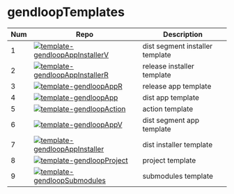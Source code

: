 # gendloopTemplates

| **Num** | **Repo** | **Description** |
| ---- | ---- | ---- |
| 1 | [![template-gendloopAppInstallerV](https://img.shields.io/static/v1?label=Template&message=template-gendloopAppInstallerV&color=blue)](https://github.com/gendloop/template-gendloopAppInstallerV)| dist segment installer template |
| 2 | [![template-gendloopAppInstallerR](https://img.shields.io/static/v1?label=Template&message=template-gendloopAppInstallerR&color=blue)](https://github.com/gendloop/template-gendloopAppInstallerR)| release installer template |
| 3 | [![template-gendloopAppR](https://img.shields.io/static/v1?label=Template&message=template-gendloopAppR&color=blue)](https://github.com/gendloop/template-gendloopAppR)| release app template |
| 4 | [![template-gendloopApp](https://img.shields.io/static/v1?label=Template&message=template-gendloopApp&color=blue)](https://github.com/gendloop/template-gendloopApp)| dist app template |
| 5 | [![template-gendloopAction](https://img.shields.io/static/v1?label=Template&message=template-gendloopAction&color=blue)](https://github.com/gendloop/template-gendloopAction)| action template |
| 6 | [![template-gendloopAppV](https://img.shields.io/static/v1?label=Template&message=template-gendloopAppV&color=blue)](https://github.com/gendloop/template-gendloopAppV)| dist segment app template |
| 7 | [![template-gendloopAppInstaller](https://img.shields.io/static/v1?label=Template&message=template-gendloopAppInstaller&color=blue)](https://github.com/gendloop/template-gendloopAppInstaller)| dist installer template |
| 8 | [![template-gendloopProject](https://img.shields.io/static/v1?label=Template&message=template-gendloopProject&color=blue)](https://github.com/gendloop/template-gendloopProject)| project template |
| 9 | [![template-gendloopSubmodules](https://img.shields.io/static/v1?label=Template&message=template-gendloopSubmodules&color=blue)](https://github.com/gendloop/template-gendloopSubmodules)| submodules template |
